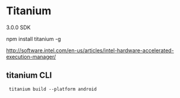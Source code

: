 Titanium
========

3.0.0 SDK

npm install titanium -g

http://software.intel.com/en-us/articles/intel-hardware-accelerated-execution-manager/


## titanium CLI

     titanium build --platform android

